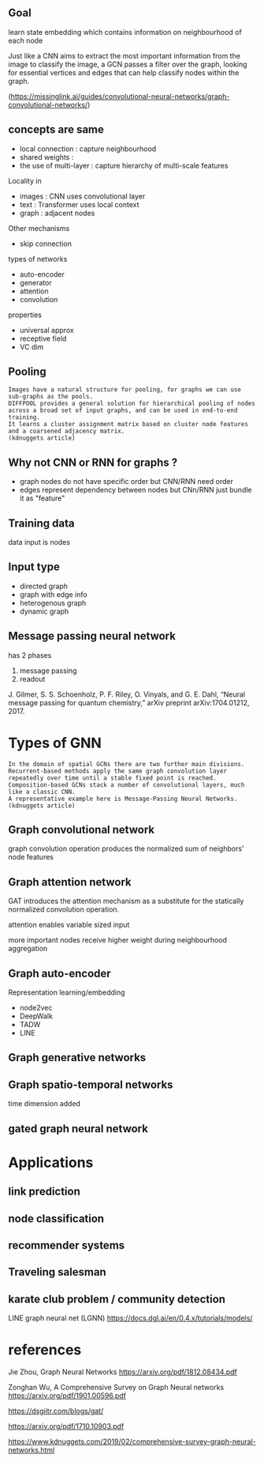 
## Goal

learn state embedding which contains information on neighbourhood of each node

Just like a CNN aims to extract the most important information from the image to classify the image, 
a GCN passes a filter over the graph, looking for essential vertices and edges that can help classify nodes within the graph.

(https://missinglink.ai/guides/convolutional-neural-networks/graph-convolutional-networks/)


## concepts are same

* local connection : capture neighbourhood
* shared weights : 
* the use of multi-layer  : capture hierarchy of multi-scale features

Locality in
* images : CNN uses convolutional layer
* text : Transformer uses local context
* graph : adjacent nodes

Other mechanisms
* skip connection

types of networks
* auto-encoder
* generator
* attention
* convolution

properties
* universal approx
* receptive field
* VC dim

## Pooling

```
Images have a natural structure for pooling, for graphs we can use sub-graphs as the pools. 
DIFFPOOL provides a general solution for hierarchical pooling of nodes across a broad set of input graphs, and can be used in end-to-end training. 
It learns a cluster assignment matrix based on cluster node features and a coarsened adjacency matrix.
(kdnuggets article)
```




## Why not CNN or RNN for graphs ?

* graph nodes do not have specific order but CNN/RNN need order
* edges represent dependency between nodes but CNn/RNN just bundle it as "feature"

## Training data

data input is nodes 

## Input type

* directed graph
* graph with edge info
* heterogenous graph
* dynamic graph


## Message passing neural network

has 2 phases
1. message passing
2. readout

J. Gilmer, S. S. Schoenholz, P. F. Riley, O. Vinyals, and G. E. Dahl,
“Neural message passing for quantum chemistry,” arXiv preprint
arXiv:1704.01212, 2017.

# Types of GNN

```
In the domain of spatial GCNs there are two further main divisions. 
Recurrent-based methods apply the same graph convolution layer repeatedly over time until a stable fixed point is reached. 
Composition-based GCNs stack a number of convolutional layers, much like a classic CNN. 
A representative example here is Message-Passing Neural Networks.
(kdnuggets article)
```



## Graph convolutional network

graph convolution operation produces the normalized sum of neighbors' node features

## Graph attention network

GAT introduces the attention mechanism as a substitute for the statically normalized convolution operation.

attention enables variable sized input

more important nodes receive higher weight during neighbourhood aggregation

## Graph auto-encoder

Representation learning/embedding

* node2vec
* DeepWalk
* TADW
* LINE

## Graph generative networks

## Graph spatio-temporal networks

time dimension added

## gated graph neural network

# Applications

## link prediction

## node classification

## recommender systems

## Traveling salesman

## karate club problem / community detection 

LINE graph neural net (LGNN)
https://docs.dgl.ai/en/0.4.x/tutorials/models/



# references

Jie Zhou, Graph Neural Networks
https://arxiv.org/pdf/1812.08434.pdf

Zonghan Wu, A Comprehensive Survey on Graph Neural networks
https://arxiv.org/pdf/1901.00596.pdf

https://dsgiitr.com/blogs/gat/

https://arxiv.org/pdf/1710.10903.pdf

https://www.kdnuggets.com/2019/02/comprehensive-survey-graph-neural-networks.html

